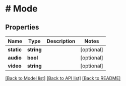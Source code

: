 # # Mode

## Properties

Name | Type | Description | Notes
------------ | ------------- | ------------- | -------------
**static** | **string** |  | [optional]
**audio** | **bool** |  | [optional]
**video** | **string** |  | [optional]

[[Back to Model list]](../../README.md#models) [[Back to API list]](../../README.md#endpoints) [[Back to README]](../../README.md)
